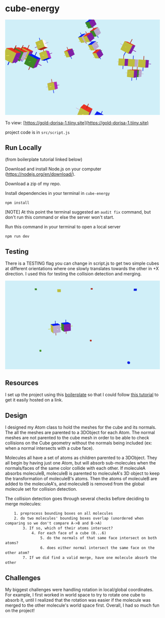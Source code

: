 # cube-energy

![cover](https://raw.githubusercontent.com/montanafowler/cube-energy/main/cover.png)

To view: [https://gold-dorisa-1.tiiny.site](https://gold-dorisa-1.tiiny.site)

project code is in `src/script.js`

## Run Locally

(from boilerplate tutorial linked below)

Download and install Node.js on your computer (https://nodejs.org/en/download/).

Download a zip of my repo.

Install dependencies in your terminal in `cube-energy`
```
npm install
```

[NOTE] At this point the terminal suggested an `audit fix` command, but don't run this command or else the server won't start.

Run this command in your terminal to open a local server
```
npm run dev
```

## Testing

There is a TESTING flag you can change in script.js to get two simple cubes at different orientations where one slowly translates towards the other in +X direction. I used this for testing the collision detection and merging.

![testing](https://raw.githubusercontent.com/montanafowler/cube-energy/main/testing-image.png)

## Resources

I set up the project using this [boilerplate](https://github.com/ektogamat/threejs-andy-boilerplate/tree/main?tab=readme-ov-file)
so that I could follow [this tutorial](https://www.youtube.com/watch?v=rwUfKHLB7MY) to get it easily hosted on a link.

## Design

I designed my Atom class to hold the meshes for the cube and its normals. The all the meshes are parented to a 3DObject for each Atom. The normal meshes are not parented to the cube mesh in order to be able to check collisions on the Cube geometry without the normals being included (ex: when a normal intersects with a cube face).

Molecules all have a set of atoms as children parented to a 3DObject. They all begin by having just one Atom, but will absorb sub-molecules when the normals/faces of the same color collide with each other. If moleculeA absorbs moleculeB, moleculeB is parented to moleculeA's 3D object to keep the transformation of moleculeB's atoms.  Then the atoms of moleculeB are added to the moleculeA's, and moleculeB is removed from the global molecule set for collision detection.

The collision detection goes through several checks before deciding to merge molecules:
```
	1. preprocess bounding boxes on all molecules
	2. do two molecules' bounding boxes overlap (unordered when comparing so we don't compare A->B and B->A)
		3. If so, which of their atoms intersect?
			4. For each face of a cube (0...6)
				5. do the normals of that same face intersect on both atoms?
				6. does either normal intersect the same face on the other atom?
		7. If we did find a valid merge, have one molecule absorb the other
```

## Challenges

My biggest challenges were handling rotation in local/global coordinates. For example, I first worked in world space to try to rotate one cube to absorb it, until I realized that the rotation was easier if the molecule was merged to the other molecule's world space first. Overall, I had so much fun on the project!
